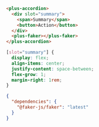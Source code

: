 ```html [template]
<plus-accordion>
  <div slot="summary">
    <span>Summary</span>
    <button>Action</button>
  </div>
  <plus-faker></plus-faker>
</plus-accordion>
```

```css [style]
[slot="summary"] {
  display: flex;
  align-items: center;
  justify-content: space-between;
  flex-grow: 1;
  margin-right: 1rem;
}
```

```json [settings]
{
  "dependencies": {
    "@faker-js/faker": "latest"
  }
}
```
